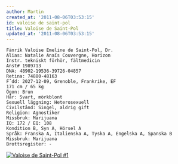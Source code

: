 ```yaml
---
author: Martin
created_at: '2011-08-06T03:53:15'
id: valoise de saint-pol
title: Valoise de Saint-Pol
updated_at: '2011-08-06T03:53:15'
---
```

    Fänrik Valoise Emeline de Saint-Pol, Dr.
    Alias: Natalie Anaïs Couvergne, Horizon
    Instr. tekniskt förhör, fältmedicin
    Anst# 1989713
    DNA: 48902-19536-39726-04857
    Retina: 74880-48163
    Fˆdd: 2027-12-09, Grenoble, Frankrike, EF
    171 cm / 65 kg
    Ögon: Brun
    Hår: Svart, mörkblont
    Sexuell läggning: Heterosexuell
    Civilstånd: Singel, aldrig gift
    Religion: Agnostiker
    Missbruk: Marijuana
    IQ: 172 / EQ: 108
    Kondition B, Syn A, Hörsel A
    Språk: Franska A, Italienska A, Tyska A, Engelska A, Spanska B
    Missbruk: Marijuana
    Brottsregister: -

[<img src="http://kampanj.ripperdoc.net/wp-content/uploads/Valoise-de-Saint-Pol-1.jpg" title="Valoise de Saint-Pol #1" class="aligncenter size-full wp-image-714" />]

  [<img src="http://kampanj.ripperdoc.net/wp-content/uploads/Valoise-de-Saint-Pol-1.jpg" title="Valoise de Saint-Pol #1" class="aligncenter size-full wp-image-714" />]: http://kampanj.ripperdoc.net/wp-content/uploads/Valoise-de-Saint-Pol-1.jpg